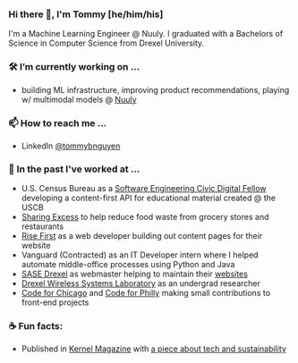 ### Hi there 👋, I'm Tommy [he/him/his]
I'm a Machine Learning Engineer @ Nuuly. I graduated with a Bachelors of Science in Computer Science from Drexel University. 

### 🛠 I’m currently working on ...

- building ML infrastructure, improving product recommendations, playing w/ multimodal models @ [Nuuly](https://www.nuuly.com/)

### 📫 How to reach me ...
- LinkedIn [@tommybnguyen](https://www.linkedin.com/in/tommybnguyen/)

### 📜 In the past I've worked at ...
- U.S. Census Bureau as a [Software Engineering Civic Digital Fellow](https://www.codingitforward.com/civic-digital-fellowship/) developing a content-first API for educational material created @ the USCB
- [Sharing Excess](https://sharingexcess.web.app/) to help reduce food waste from grocery stores and restaurants
- [Rise First](https://risefirst.org/) as a web developer building out content pages for their website
- Vanguard (Contracted) as an IT Developer intern where I helped automate middle-office processes using Python and Java
- [SASE Drexel](https://sase-drexel.weebly.com/) as webmaster helping to maintain their [websites](https://sase-drexel.github.io/mentorship-profiles/)
- [Drexel Wireless Systems Laboratory](https://research.coe.drexel.edu/ece/dwsl/) as an undergrad researcher
- [Code for Chicago](https://codeforchicago.org/) and [Code for Philly](https://codeforchicago.org/) making small contributions to front-end projects

### ☕ Fun facts:
- Published in [Kernel Magazine](https://www.kernelmag.io/) with [a piece about tech and sustainability](https://www.kernelmag.io/2/digital-transformation-degradation)

<!--
**tnguyen21/tnguyen21** is a ✨ _special_ ✨ repository because its `README.md` (this file) appears on your GitHub profile.

Here are some ideas to get you started:

- 🔭 I’m currently working on ...
- 🌱 I’m currently learning ...
- 👯 I’m looking to collaborate on ...
- 💬 Ask me about ...
- 📫 How to reach me: ...
- 😄 Pronouns: ...
- 🤚 I’m looking for help with ...
-->


